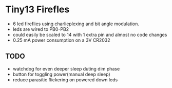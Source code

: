 # Tiny13 Firefles #

- 6 led fireflies using charlieplexing and bit angle modulation.
- leds are wired to PB0-PB2
- could easily be scaled to 14 with 1 extra pin and almost no code changes
- 0.25 mA power consumption on a 3V CR2032

## TODO

- watchdog for even deeper sleep duting dim phase
- button for toggling power(manual deep sleep)
- reduce parasitic flickering on powered down leds